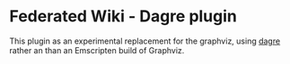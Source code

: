 # Federated Wiki - Dagre plugin

This plugin as an experimental replacement for the graphviz, using
[dagre](https://github.com/dagrejs) rather an than an Emscripten build of
Graphviz.
